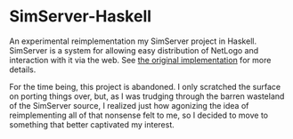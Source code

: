SimServer-Haskell
===============

An experimental reimplementation my SimServer project in Haskell.  SimServer is a system for allowing easy distribution of NetLogo and interaction with it via the web.  See [the original implementation](https://github.com/NetLogo/SimServer) for more details.

For the time being, this project is abandoned.  I only scratched the surface on porting things over, but, as I was trudging through the barren wasteland of the SimServer source, I realized just how agonizing the idea of reimplementing all of that nonsense felt to me, so I decided to move to something that better captivated my interest.

